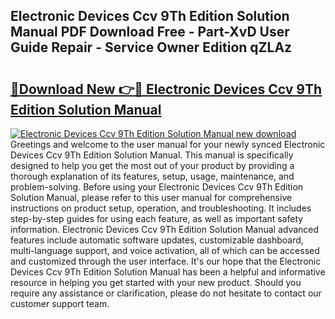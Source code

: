 ## Electronic Devices Ccv 9Th Edition Solution Manual PDF Download Free - Part-XvD User Guide Repair - Service Owner Edition qZLAz

# <h2><a href="http://bc4893.oget.top/?id=Electronic+Devices+Ccv+9Th+Edition+Solution+Manual">🔗Download New 👉🔴 Electronic Devices Ccv 9Th Edition Solution Manual</a></h2>

[![Electronic Devices Ccv 9Th Edition Solution Manual new download](https://i.imgur.com/5g1atiW.png)](http://bc4893.oget.top/?id=Electronic+Devices+Ccv+9Th+Edition+Solution+Manual)
Greetings and welcome to the user manual for your newly synced Electronic Devices Ccv 9Th Edition Solution Manual. This manual is specifically designed to help you get the most out of your product by providing a thorough explanation of its features, setup, usage, maintenance, and problem-solving. Before using your Electronic Devices Ccv 9Th Edition Solution Manual, please refer to this user manual for comprehensive instructions on product setup, operation, and troubleshooting. It includes step-by-step guides for using each feature, as well as important safety information. Electronic Devices Ccv 9Th Edition Solution Manual advanced features include automatic software updates, customizable dashboard, multi-language support, and voice activation, all of which can be accessed and customized through the user interface. It's our hope that the Electronic Devices Ccv 9Th Edition Solution Manual has been a helpful and informative resource in helping you get started with your new product. Should you require any assistance or clarification, please do not hesitate to contact our customer support team.

